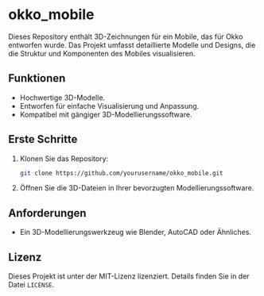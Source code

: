 # okko_mobile

Dieses Repository enthält 3D-Zeichnungen für ein Mobile, das für Okko entworfen wurde. Das Projekt umfasst detaillierte Modelle und Designs, die die Struktur und Komponenten des Mobiles visualisieren.

## Funktionen

- Hochwertige 3D-Modelle.
- Entworfen für einfache Visualisierung und Anpassung.
- Kompatibel mit gängiger 3D-Modellierungssoftware.

## Erste Schritte

1. Klonen Sie das Repository:
    ```bash
    git clone https://github.com/yourusername/okko_mobile.git
    ```
2. Öffnen Sie die 3D-Dateien in Ihrer bevorzugten Modellierungssoftware.

## Anforderungen

- Ein 3D-Modellierungswerkzeug wie Blender, AutoCAD oder Ähnliches.

## Lizenz

Dieses Projekt ist unter der MIT-Lizenz lizenziert. Details finden Sie in der Datei `LICENSE`.